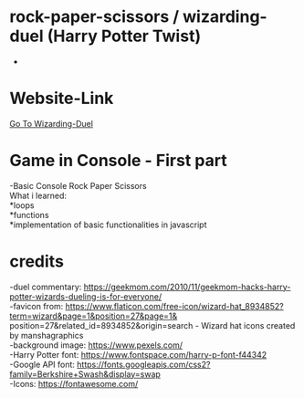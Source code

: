 # rock-paper-scissors / wizarding-duel (Harry Potter Twist)
-
# Website-Link
[Go To Wizarding-Duel]()


# Game in Console - First part
-Basic Console Rock Paper Scissors <br />
What i learned: <br />
*loops <br />
*functions <br />
*implementation of basic functionalities in javascript <br />

# credits
-duel commentary: https://geekmom.com/2010/11/geekmom-hacks-harry-potter-wizards-dueling-is-for-everyone/ <br />
-favicon from: https://www.flaticon.com/free-icon/wizard-hat_8934852?term=wizard&page=1&position=27&page=1& <br />position=27&related_id=8934852&origin=search - Wizard hat icons created by manshagraphics <br />
-background image: https://www.pexels.com/ <br />
-Harry Potter font: https://www.fontspace.com/harry-p-font-f44342 <br />
-Google API font: https://fonts.googleapis.com/css2?family=Berkshire+Swash&display=swap <br />
-Icons: https://fontawesome.com/ <br />
